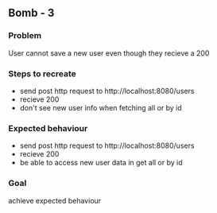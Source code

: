 ## Bomb - 3

### Problem
User cannot save a new user even though they recieve a 200

### Steps to recreate
- send post http request to http://localhost:8080/users
- recieve 200
- don't see new user info when fetching all or by id
### Expected behaviour
- send post http request to http://localhost:8080/users
- recieve 200
- be able to access new user data in get all or by id
### Goal
achieve expected behaviour
